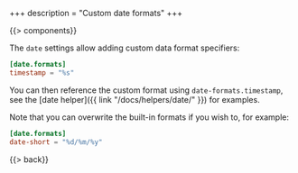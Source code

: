 +++
description = "Custom date formats"
+++

{{> components}}

The `date` settings allow adding custom data format specifiers:

```toml
[date.formats]
timestamp = "%s"
```

You can then reference the custom format using `date-formats.timestamp`, see the [date helper]({{ link "/docs/helpers/date/" }}) for examples.

Note that you can overwrite the built-in formats if you wish to, for example:

```toml
[date.formats]
date-short = "%d/%m/%y"
```

{{> back}}

